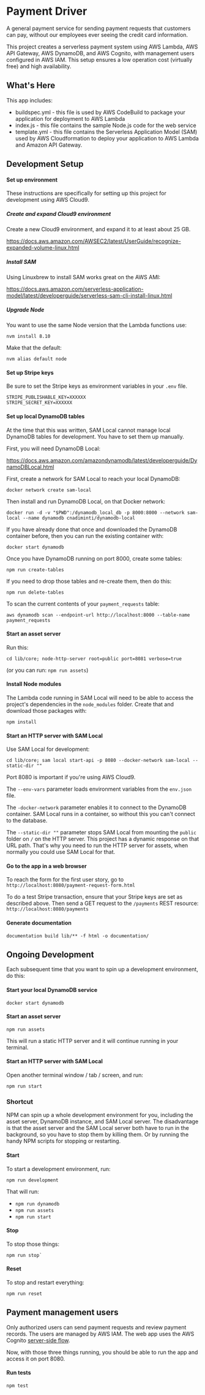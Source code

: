 Payment Driver
==============

A general payment service for sending payment requests that customers can pay, without our employees ever seeing the credit card information.

This project creates a serverless payment system using AWS Lambda, AWS API Gateway, AWS DynamoDB, and AWS Cognito,
with management users configured in AWS IAM.  This setup ensures a low operation cost (virtually free)
and high availability.

What's Here
-----------

This app includes:

* buildspec.yml - this file is used by AWS CodeBuild to package your
  application for deployment to AWS Lambda
* index.js - this file contains the sample Node.js code for the web service
* template.yml - this file contains the Serverless Application Model (SAM) used
  by AWS Cloudformation to deploy your application to AWS Lambda and Amazon API
  Gateway.

Development Setup
-----------------

#### Set up environment

These instructions are specifically for setting up this project for development using AWS Cloud9.

##### Create and expand Cloud9 environment

Create a new Cloud9 environment, and expand it to at least about 25 GB.

https://docs.aws.amazon.com/AWSEC2/latest/UserGuide/recognize-expanded-volume-linux.html

##### Install SAM

Using Linuxbrew to install SAM works great on the AWS AMI:

https://docs.aws.amazon.com/serverless-application-model/latest/developerguide/serverless-sam-cli-install-linux.html

##### Upgrade Node

You want to use the same Node version that the Lambda functions use:

    nvm install 8.10

Make that the default:

    nvm alias default node

#### Set up Stripe keys

Be sure to set the Stripe keys as environment variables in your `.env` file.

    STRIPE_PUBLISHABLE_KEY=XXXXXX
    STRIPE_SECRET_KEY=XXXXXX

#### Set up local DynamoDB tables

At the time that this was written, SAM Local cannot manage local DynamoDB tables for development.  You have to set them up manually.

First, you will need DynamoDB Local:

https://docs.aws.amazon.com/amazondynamodb/latest/developerguide/DynamoDBLocal.html

First, create a network for SAM Local to reach your local DynamoDB:

    docker network create sam-local

Then install and run DynamoDB Local, on that Docker network:

    docker run -d -v "$PWD":/dynamodb_local_db -p 8000:8000 --network sam-local --name dynamodb cnadiminti/dynamodb-local

If you have already done that once and downloaded the DynamoDB container before, then you can run the existing container with:

    docker start dynamodb

Once you have DynamoDB running on port 8000, create some tables:

    npm run create-tables

If you need to drop those tables and re-create them, then do this:

    npm run delete-tables

To scan the current contents of your ```payment_requests``` table:

    aws dynamodb scan --endpoint-url http://localhost:8000 --table-name payment_requests

#### Start an asset server

Run this:

    cd lib/core; node-http-server root=public port=8081 verbose=true

(or you can run: ```npm run assets```)

#### Install Node modules

The Lambda code running in SAM Local will need to be able to access the project's dependencies in the `node_modules` folder.  Create that and download those packages with:

    npm install

#### Start an HTTP server with SAM Local

Use SAM Local for development:

    cd lib/core; sam local start-api -p 8080 --docker-network sam-local --static-dir ""

Port 8080 is important if you're using AWS Cloud9.

The ```--env-vars``` parameter loads environment variables from the ```env.json``` file.

The ```-docker-network``` parameter enables it to connect to the DynamoDB container.  SAM Local runs in a container, so without this you can't connect to the database.

The ```--static-dir ""``` parameter stops SAM Local from mounting the ```public``` folder on ```/``` on the HTTP server.  This project has a dynamic response on that URL path.  That's why you need to run the HTTP server for assets, when normally you could use SAM Local for that.

#### Go to the app in a web browser

To reach the form for the first user story, go to ```http://localhost:8080/payment-request-form.html```

To do a test Stripe transaction, ensure that your Stripe keys are set as described above.  Then send a GET request to the ```/payments``` REST resource: ```http://localhost:8080/payments```

#### Generate documentation

    documentation build lib/** -f html -o documentation/

Ongoing Development
-------------------

Each subsequent time that you want to spin up a development environment, do this:

#### Start your local DynamoDB service

    docker start dynamodb

#### Start an asset server

    npm run assets

This will run a static HTTP server and it will continue running in your terminal.

#### Start an HTTP server with SAM Local

Open another terminal window / tab / screen, and run:

    npm run start

### Shortcut

NPM can spin up a whole development environment for you, including the asset server, DynamoDB instance, and SAM Local server.  The disadvantage is that the asset server and the SAM Local server both have to run in the background, so you have to stop them by killing them.  Or by running the handy NPM scripts for stopping or restarting.

#### Start

To start a development environment, run:

    npm run development

That will run:

* `npm run dynamodb`
* `npm run assets`
* `npm run start`

#### Stop

To stop those things:

    npm run stop`

#### Reset

To stop and restart everything:

    npm run reset

Payment management users
------------------------

Only authorized users can send payment requests and review payment records.  The users are managed by AWS IAM.  The web app uses the AWS Cognito [server-side flow](https://docs.aws.amazon.com/cognito/latest/developerguide/amazon-cognito-user-pools-authentication-flow.html#amazon-cognito-user-pools-server-side-authentication-flow).

Now, with those three things running, you should be able to run the app and access it on port 8080.

#### Run tests

    npm test